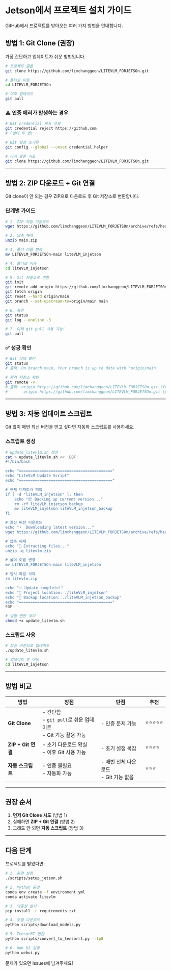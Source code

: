 # Jetson에서 프로젝트 설치 가이드

GitHub에서 프로젝트를 받아오는 여러 가지 방법을 안내합니다.

## 방법 1: Git Clone (권장)

가장 간단하고 업데이트가 쉬운 방법입니다.

```bash
# 프로젝트 클론
git clone https://github.com/limchanggeon/LITEVLM_FORJETSOn.git

# 폴더로 이동
cd LITEVLM_FORJETSOn

# 이후 업데이트
git pull
```

### ⚠️ 인증 에러가 발생하는 경우

```bash
# Git credential 캐시 삭제
git credential reject https://github.com
# (엔터 두 번)

# Git 설정 초기화
git config --global --unset credential.helper

# 다시 클론 시도
git clone https://github.com/limchanggeon/LITEVLM_FORJETSOn.git
```

---

## 방법 2: ZIP 다운로드 + Git 연결

Git clone이 안 되는 경우 ZIP으로 다운로드 후 Git 저장소로 변환합니다.

### 단계별 가이드

```bash
# 1. ZIP 파일 다운로드
wget https://github.com/limchanggeon/LITEVLM_FORJETSOn/archive/refs/heads/main.zip

# 2. 압축 해제
unzip main.zip

# 3. 폴더 이름 변경
mv LITEVLM_FORJETSOn-main liteVLM_injetson

# 4. 폴더로 이동
cd liteVLM_injetson

# 5. Git 저장소로 변환
git init
git remote add origin https://github.com/limchanggeon/LITEVLM_FORJETSOn.git
git fetch origin
git reset --hard origin/main
git branch --set-upstream-to=origin/main main

# 6. 확인
git status
git log --oneline -3

# 7. 이제 git pull 사용 가능!
git pull
```

### ✅ 성공 확인

```bash
# Git 상태 확인
git status
# 출력: On branch main, Your branch is up to date with 'origin/main'

# 원격 저장소 확인
git remote -v
# 출력: origin https://github.com/limchanggeon/LITEVLM_FORJETSOn.git (fetch)
#       origin https://github.com/limchanggeon/LITEVLM_FORJETSOn.git (push)
```

---

## 방법 3: 자동 업데이트 스크립트

Git 없이 매번 최신 버전을 받고 싶다면 자동화 스크립트를 사용하세요.

### 스크립트 생성

```bash
# update_litevlm.sh 생성
cat > update_litevlm.sh << 'EOF'
#!/bin/bash

echo "========================================="
echo "LiteVLM Update Script"
echo "========================================="

# 현재 디렉토리 백업
if [ -d "liteVLM_injetson" ]; then
    echo "📦 Backing up current version..."
    rm -rf liteVLM_injetson_backup
    mv liteVLM_injetson liteVLM_injetson_backup
fi

# 최신 버전 다운로드
echo "⬇️  Downloading latest version..."
wget https://github.com/limchanggeon/LITEVLM_FORJETSOn/archive/refs/heads/main.zip -O litevlm.zip

# 압축 해제
echo "📂 Extracting files..."
unzip -q litevlm.zip

# 폴더 이름 변경
mv LITEVLM_FORJETSOn-main liteVLM_injetson

# 임시 파일 삭제
rm litevlm.zip

echo "✅ Update complete!"
echo "📁 Project location: ./liteVLM_injetson"
echo "📁 Backup location: ./liteVLM_injetson_backup"
echo "========================================="
EOF

# 실행 권한 부여
chmod +x update_litevlm.sh
```

### 스크립트 사용

```bash
# 최신 버전으로 업데이트
./update_litevlm.sh

# 업데이트 후 이동
cd liteVLM_injetson
```

---

## 방법 비교

| 방법 | 장점 | 단점 | 추천 |
|------|------|------|------|
| **Git Clone** | - 간단함<br>- `git pull`로 쉬운 업데이트<br>- Git 기능 활용 가능 | - 인증 문제 가능 | ⭐⭐⭐⭐⭐ |
| **ZIP + Git 연결** | - 초기 다운로드 확실<br>- 이후 Git 사용 가능 | - 초기 설정 복잡 | ⭐⭐⭐⭐ |
| **자동 스크립트** | - 인증 불필요<br>- 자동화 가능 | - 매번 전체 다운로드<br>- Git 기능 없음 | ⭐⭐⭐ |

---

## 권장 순서

1. **먼저 Git Clone 시도** (방법 1)
2. 실패하면 **ZIP + Git 연결** (방법 2)
3. 그래도 안 되면 **자동 스크립트** (방법 3)

---

## 다음 단계

프로젝트를 받았다면:

```bash
# 1. 환경 설정
./scripts/setup_jetson.sh

# 2. Python 환경
conda env create -f environment.yml
conda activate litevlm

# 3. 의존성 설치
pip install -r requirements.txt

# 4. 모델 다운로드
python scripts/download_models.py

# 5. TensorRT 변환
python scripts/convert_to_tensorrt.py --fp8

# 6. Web UI 실행
python webui.py
```

문제가 있으면 Issues에 남겨주세요!
